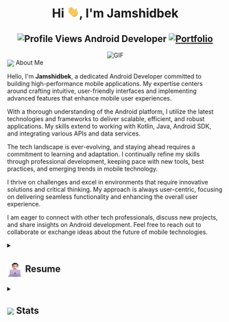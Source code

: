 <h1 align="center">Hi <img src="https://github.com/Jamie10X/Jamie10X/blob/main/icons/Hi.gif" width="28px"/>, I'm Jamshidbek</h1>
<h2 align="center">
  <img src="https://komarev.com/ghpvc/?username=Jamie10X&color=dc143c&style=for-the-badge" alt="Profile Views" style="height:21px;">
  Android Developer
  <a href="https://[your-portfolio-link]">
    <img src="https://img.shields.io/badge/Portfolio-543DE0?style=for-the-badge&logo=About.me&logoColor=white" alt="Portfolio" style="height:22px;">
  </a>
</h2>
<div align="center">
 <img alt="GIF" src="https://media4.giphy.com/media/11KzOet1ElBDz2/giphy.gif?cid=6c09b952ufa3xxbbm0mpuadm2zaik3wjp4m9luz2ly0lyz8d&ep=v1_internal_gif_by_id&rid=giphy.gif&ct=g" />
</div>
<img align='center' src="https://i.giphy.com/media/LOnt6uqjD9OexmQJRB/giphy.gif" width="37"/> About Me

Hello, I'm **Jamshidbek**, a dedicated Android Developer committed to building high-performance mobile applications. My expertise centers around crafting intuitive, user-friendly interfaces and implementing advanced features that enhance mobile user experiences.

With a thorough understanding of the Android platform, I utilize the latest technologies and frameworks to deliver scalable, efficient, and robust applications. My skills extend to working with Kotlin, Java, Android SDK, and integrating various APIs and data services.

The tech landscape is ever-evolving, and staying ahead requires a commitment to learning and adaptation. I continually refine my skills through professional development, keeping pace with new tools, best practices, and emerging trends in mobile technology.

I thrive on challenges and excel in environments that require innovative solutions and critical thinking. My approach is always user-centric, focusing on delivering seamless functionality and enhancing the overall user experience.

I am eager to connect with other tech professionals, discuss new projects, and share insights on Android development. Feel free to reach out to collaborate or exchange ideas about the future of mobile technologies.

<details>
 <summary><h2> <img align="center" src="https://github.com/Jamie10X/Jamie10X/blob/main/icons/about.png" width="37" /> Resume</h2></summary>

 <details>
  <summary><h4> <img align="center" src="https://github.com/Jamie10X/Jamie10X/blob/main/icons/academics.gif" width="29"/> Academics</h4></summary>

  <span><img src="https://img.shields.io/badge/CS-Dongseo University-1877F2?style=for-the-badge"></span>
  <span><img src="https://img.shields.io/badge/GPA-3.8/4.0-EFEEE9?style=for-the-badge"></span>
<br>
  <a href="http://www.dongseo.ac.kr/eng/">Dongseo University</a>

</details>

<details>
  <summary><h4> <img align="center" src="https://github.com/Jamie10X/Jamie10X/blob/main/icons/experience.gif" width="29"/> Experience</h4></summary>

- **Freelance Android Developer** | Various Clients | Period of Engagement (e.g., 2022 - Present)
  - Develop and maintain custom Android applications for various clients across multiple industries.
  - Implement user-centric designs and functionalities, enhancing user engagement and satisfaction.
  - Optimize application performance, improve stability, and integrate cutting-edge solutions using Kotlin.

- **Personal Projects**
--

</details>


<details>
  <summary><h4> <img align="center" src="https://github.com/Jamie10X/Jamie10X/blob/main/icons/coding.gif" width="29"/> Coding Handles</h4></summary>
  [![LeetCode](https://img.shields.io/badge/LeetCode-000000?style=for-the-badge&logo=LeetCode&logoColor=#d16c06)](https://www.leetcode.com/Jamie1023)
  [![GitHub](https://img.shields.io/badge/GitHub-100000?style=for-the-badge&logo=github&logoColor=white)](https://github.com/Jamie10X)
  [![Google Developer](https://img.shields.io/badge/Google_Developer-4285F4?style=for-the-badge&logo=google&logoColor=white)](https://developers.google.com/profile/u/JamshidbekBoynazarov)
  [![Hackerrank](https://img.shields.io/badge/-Hackerrank-2EC866?style=for-the-badge&logo=HackerRank&logoColor=white)](https://www.hackerrank.com/jamshidboynazar1)
</details>

<details>
  <summary><h4> <img align="center" src="https://github.com/Jamie10X/Jamie10X/blob/main/icons/techstack.gif" width="29"/> Tech Stack</h4></summary>

  #### Languages
  ![Kotlin](https://img.shields.io/badge/kotlin-%230095D5.svg?style=for-the-badge&logo=kotlin&logoColor=white)
  ![Python](https://img.shields.io/badge/python-3670A0?style=for-the-badge&logo=python&logoColor=ffdd54)
  ![JavaScript](https://img.shields.io/badge/javascript-%23323330.svg?style=for-the-badge&logo=javascript&logoColor=%23F7DF1E)
  ![Java](https://img.shields.io/badge/java-%23ED8B00.svg?style=for-the-badge&logo=java&logoColor=white)
  ![Markdown](https://img.shields.io/badge/markdown-%23000000.svg?style=for-the-badge&logo=markdown&logoColor=white) 
  ![CSS3](https://img.shields.io/badge/css3-%231572B6.svg?style=for-the-badge&logo=css3&logoColor=white) 
  ![HTML5](https://img.shields.io/badge/html5-%23E34F26.svg?style=for-the-badge&logo=html5&logoColor=white)

  #### Web Development
  ![Node.js](https://img.shields.io/badge/Node.js-43853D?style=for-the-badge&logo=nodedotjs&logoColor=white)
  ![MongoDB](https://img.shields.io/badge/MongoDB-%234ea94b.svg?style=for-the-badge&logo=mongodb&logoColor=white)
  ![Express.js](https://img.shields.io/badge/Express.js-000000?style=for-the-badge&logo=express&logoColor=white)
  ![MySQL](https://img.shields.io/badge/mysql-%2300f.svg?style=for-the-badge&logo=mysql&logoColor=white)

  #### Android Development
  ![Android SDK](https://img.shields.io/badge/Android_SDK-%233DDC84.svg?style=for-the-badge&logo=android&logoColor=white)
  ![Jetpack Compose](https://img.shields.io/badge/Jetpack_Compose-%2355458A.svg?style=for-the-badge&logo=androidstudio&logoColor=white)
  ![Ktor](https://img.shields.io/badge/Ktor-000000?style=for-the-badge&logo=ktor&logoColor=white)
  ![XML](https://img.shields.io/badge/XML-F9F9F9?style=for-the-badge&logoColor=black)

  #### Tools and Deployment
  ![Android Studio](https://img.shields.io/badge/Android_Studio-%233DDC84.svg?style=for-the-badge&logo=androidstudio&logoColor=white)
  ![Git](https://img.shields.io/badge/-Git-%23F05032.svg?style=for-the-badge&logo=git&logoColor=white)
  ![Gradle](https://img.shields.io/badge/Gradle-%2302303A.svg?style=for-the-badge&logo=gradle&logoColor=white)
  ![Firebase](https://img.shields.io/badge/firebase-%23039BE5.svg?style=for-the-badge&logo=firebase)
  ![Figma](https://img.shields.io/badge/figma-%23F24E1E.svg?style=for-the-badge&logo=figma&logoColor=white)
  ![Firebase App Distribution](https://img.shields.io/badge/Firebase_App_Distribution-%23FFCA28.svg?style=for-the-badge&logo=firebase&logoColor=black)
  ![Heroku](https://img.shields.io/badge/heroku-%23430098.svg?style=for-the-badge&logo=heroku&logoColor=white)

</details>

<details>
  <summary><h4> <img align="center" src="https://github.com/Jamie10X/Jamie10X/blob/main/icons/projects.gif" width="29"/> Projects</h4></summary>

  #### [Pubg Mobile Tournament Organizer App](https://github.com/Jamie10X/PubgArena)
  <span><img src="https://img.shields.io/badge/Kotlin-%230095D5.svg?style=for-the-badge&logo=kotlin&logoColor=white"> <img src="https://img.shields.io/badge/Firebase-%23039BE5.svg?style=for-the-badge&logo=firebase&logoColor=white"></span>
  - Created an app for organizing and managing PUBG mobile tournaments, featuring real-time updates of match results and player standings.
  - Integrated payment solutions for entry fees and built-in chat for participant communication.
  - **Impact:** Streamlined tournament management, enhancing user engagement and significantly increasing the number of organized events.

  #### [InkSpire](https://github.com/Jamie10X/InkSpire)
  <span><img src="https://img.shields.io/badge/Node.js-%2343853D.svg?style=for-the-badge&logo=node.js&logoColor=white"> <img src="https://img.shields.io/badge/MongoDB-%234ea94b.svg?style=for-the-badge&logo=mongodb&logoColor=white"> <img src="[https://img.shields.io/badge/Express_JS](https://img.shields.io/badge/Express.js-000000?style=for-the-badge&logo=express&logoColor=white">
  - Developed a blog publishing Website inspired by platforms like Medium, designed to facilitate content creation and distribution.
  - Features include rich text editing.
  - **Impact:** Enabled writers to reach a wider audience with their content, significantly enhancing user engagement and contributing to a vibrant community of readers and contributors.
   increase in daily active users.

  #### [CatDogClassifier](https://github.com/Jamie10X/CatDogClassifier)
  <span><img src="https://img.shields.io/badge/Python-3670A0?style=for-the-badge&logo=python&logoColor=ffdd54"> <img src="https://img.shields.io/badge/TensorFlow-%23FF6F00.svg?style=for-the-badge&logo=tensorflow&logoColor=white"></span>
  - Developed a machine learning model to distinguish between images of cats and dogs using TensorFlow.
  - Deployed the model in a user-friendly app interface, enabling users to upload images for classification.
  - **Impact:** Demonstrated the practical application of convolutional neural networks, providing a foundation for further development of more complex image recognition systems.

</details>

</details>

<details>
  <summary><h2> <img align="center" src="https://github.com/ParthJohri/ParthJohri/blob/readME/icons/stats.gif"  width="32"/> Stats</h2></summary>

  ### Leetcode
  <div align="center">

  ![LeetCode Stats](https://leetcode.card.workers.dev/Jamie1023?theme=auto&font=baloo&extension=null)


  </div>

 <details>
  <summary><h2> <img align="center" src="https://github.com/Jamie10X/Jamie10X/blob/main/icons/stats.gif" width="32"/> Stats</h2></summary>

  ### GitHub
  <div align="center">

   ![GitHub Stats](https://github-readme-stats.vercel.app/api?username=Jamie10X&theme=tokyonight&hide_border=false&include_all_commits=true&count_private=true)<br/>
   ![GitHub Streak Stats](https://github-readme-streak-stats.herokuapp.com/?user=Jamie10X&theme=tokyonight&hide_border=false)<br/>
   ![Top Languages](https://github-readme-stats.vercel.app/api/top-langs/?username=Jamie10X&theme=tokyonight&hide_border=false&include_all_commits=true&count_private=true&layout=compact)<br/>
   ![GitHub Activity Graph](https://github-readme-activity-graph.vercel.app/graph?username=Jamie10X&theme=tokyo-night)

  </div>
</details>

<details>
  <summary><h2> <img align='center' src='https://github.com/Jamie10X/Jamie10X/blob/main/icons/social.gif' width='37' /> Socials</h2></summary>

<div align="center">
  <a href="https://github.com/Jamie10X">
    <img src="https://github.com/Jamie10X/Jamie10X/blob/main/icons/Github.gif" width="70"/>
  </a>
  <a href="https://linkedin.com/in/jamshidbek-boynazarov-956227248">
    <img src="https://github.com/Jamie10X/Jamie10X/blob/main/icons/Linkedin.gif" width="70"/>
  </a>
</div>
</details>

## <img align="center" src="https://github.com/Jamie10X/Jamie10X/blob/main/icons/Contact.gif"  width="37"/> Contact Me

<p>
 <i>You can reach out to me via</i>
&nbsp;<a href="mailto:jamshidboynazarov0@gmail.com">
     <img align="center" src="https://github.com/Jamie10X/Jamie10X/blob/main/icons/Gmail.gif"  width="100"/>
 </a>
</p>

## <img align ='center' src='https://media2.giphy.com/media/UQDSBzfyiBKvgFcSTw/giphy.gif?cid=ecf05e47p3cd513axbek3f56ti3jzizq8hincw20jauyyfyw&rid=giphy.gif' width ='37' /> Random Joke

<details>
  <summary>Click to see a random joke</summary>
  <div align="center">

  ![Jokes Card](https://readme-jokes.vercel.app/api?theme=halloween)

  </div>
</details>

<div align="center">
  <picture>
    <source media="(prefers-color-scheme: dark)" srcset="https://github.com/ParthJohri/ParthJohri/blob/output/github-contribution-grid-snake-dark.svg">
    <source media="(prefers-color-scheme: light)" srcset="https://github.com/ParthJohri/ParthJohri/blob/output/github-contribution-grid-snake.svg">
    <img alt="github contribution grid snake animation" src="https://github.com/ParthJohri/ParthJohri/blob/output/github-contribution-grid-snake.svg">
  </picture>
</div>





